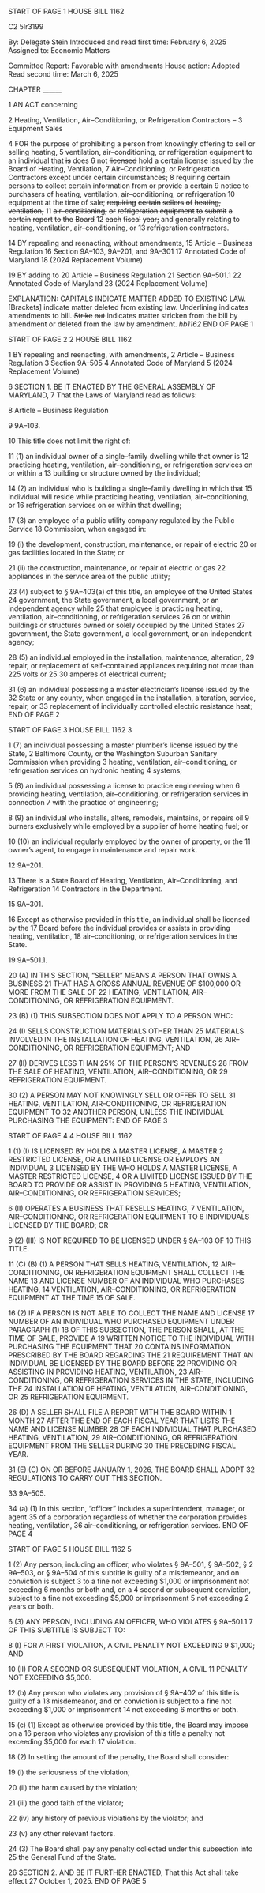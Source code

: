 START OF PAGE 1
HOUSE BILL 1162

C2 5lr3199

By: Delegate Stein
Introduced and read first time: February 6, 2025
Assigned to: Economic Matters

Committee Report: Favorable with amendments
House action: Adopted
Read second time: March 6, 2025

CHAPTER ______

1 AN ACT concerning

2 Heating, Ventilation, Air–Conditioning, or Refrigeration Contractors –
3 Equipment Sales

4 FOR the purpose of prohibiting a person from knowingly offering to sell or selling heating,
5 ventilation, air–conditioning, or refrigeration equipment to an individual that ~~is~~ does
6 not ~~licensed~~ hold a certain license issued by the Board of Heating, Ventilation,
7 Air–Conditioning, or Refrigeration Contractors except under certain circumstances;
8 requiring certain persons to ~~collect~~ ~~certain~~ ~~information~~ ~~from~~ ~~or~~ provide a certain
9 notice to purchasers of heating, ventilation, air–conditioning, or refrigeration
10 equipment at the time of sale; ~~requiring~~ ~~certain~~ ~~sellers~~ ~~of~~ ~~heating,~~ ~~ventilation,~~
11 ~~air–conditioning,~~ ~~or~~ ~~refrigeration~~ ~~equipment~~ ~~to~~ ~~submit~~ ~~a~~ ~~certain~~ ~~report~~ ~~to~~ ~~the~~ ~~Board~~
12 ~~each~~ ~~fiscal~~ ~~year;~~ and generally relating to heating, ventilation, air–conditioning, or
13 refrigeration contractors.

14 BY repealing and reenacting, without amendments,
15 Article – Business Regulation
16 Section 9A–103, 9A–201, and 9A–301
17 Annotated Code of Maryland
18 (2024 Replacement Volume)

19 BY adding to
20 Article – Business Regulation
21 Section 9A–501.1
22 Annotated Code of Maryland
23 (2024 Replacement Volume)

EXPLANATION: CAPITALS INDICATE MATTER ADDED TO EXISTING LAW.
[Brackets] indicate matter deleted from existing law.
Underlining indicates amendments to bill.
~~Strike~~ ~~out~~ indicates matter stricken from the bill by amendment or deleted from the law by
amendment. *hb1162*
END OF PAGE 1

START OF PAGE 2
2 HOUSE BILL 1162

1 BY repealing and reenacting, with amendments,
2 Article – Business Regulation
3 Section 9A–505
4 Annotated Code of Maryland
5 (2024 Replacement Volume)

6 SECTION 1. BE IT ENACTED BY THE GENERAL ASSEMBLY OF MARYLAND,
7 That the Laws of Maryland read as follows:

8 Article – Business Regulation

9 9A–103.

10 This title does not limit the right of:

11 (1) an individual owner of a single–family dwelling while that owner is
12 practicing heating, ventilation, air–conditioning, or refrigeration services on or within a
13 building or structure owned by the individual;

14 (2) an individual who is building a single–family dwelling in which that
15 individual will reside while practicing heating, ventilation, air–conditioning, or
16 refrigeration services on or within that dwelling;

17 (3) an employee of a public utility company regulated by the Public Service
18 Commission, when engaged in:

19 (i) the development, construction, maintenance, or repair of electric
20 or gas facilities located in the State; or

21 (ii) the construction, maintenance, or repair of electric or gas
22 appliances in the service area of the public utility;

23 (4) subject to § 9A–403(a) of this title, an employee of the United States
24 government, the State government, a local government, or an independent agency while
25 that employee is practicing heating, ventilation, air–conditioning, or refrigeration services
26 on or within buildings or structures owned or solely occupied by the United States
27 government, the State government, a local government, or an independent agency;

28 (5) an individual employed in the installation, maintenance, alteration,
29 repair, or replacement of self–contained appliances requiring not more than 225 volts or 25
30 amperes of electrical current;

31 (6) an individual possessing a master electrician’s license issued by the
32 State or any county, when engaged in the installation, alteration, service, repair, or
33 replacement of individually controlled electric resistance heat;
END OF PAGE 2

START OF PAGE 3
HOUSE BILL 1162 3

1 (7) an individual possessing a master plumber’s license issued by the State,
2 Baltimore County, or the Washington Suburban Sanitary Commission when providing
3 heating, ventilation, air–conditioning, or refrigeration services on hydronic heating
4 systems;

5 (8) an individual possessing a license to practice engineering when
6 providing heating, ventilation, air–conditioning, or refrigeration services in connection
7 with the practice of engineering;

8 (9) an individual who installs, alters, remodels, maintains, or repairs oil
9 burners exclusively while employed by a supplier of home heating fuel; or

10 (10) an individual regularly employed by the owner of property, or the
11 owner’s agent, to engage in maintenance and repair work.

12 9A–201.

13 There is a State Board of Heating, Ventilation, Air–Conditioning, and Refrigeration
14 Contractors in the Department.

15 9A–301.

16 Except as otherwise provided in this title, an individual shall be licensed by the
17 Board before the individual provides or assists in providing heating, ventilation,
18 air–conditioning, or refrigeration services in the State.

19 9A–501.1.

20 (A) IN THIS SECTION, “SELLER” MEANS A PERSON THAT OWNS A BUSINESS
21 THAT HAS A GROSS ANNUAL REVENUE OF $100,000 OR MORE FROM THE SALE OF
22 HEATING, VENTILATION, AIR–CONDITIONING, OR REFRIGERATION EQUIPMENT.

23 (B) (1) THIS SUBSECTION DOES NOT APPLY TO A PERSON WHO:

24 (I) SELLS CONSTRUCTION MATERIALS OTHER THAN
25 MATERIALS INVOLVED IN THE INSTALLATION OF HEATING, VENTILATION,
26 AIR–CONDITIONING, OR REFRIGERATION EQUIPMENT; AND

27 (II) DERIVES LESS THAN 25% OF THE PERSON’S REVENUES
28 FROM THE SALE OF HEATING, VENTILATION, AIR–CONDITIONING, OR
29 REFRIGERATION EQUIPMENT.

30 (2) A PERSON MAY NOT KNOWINGLY SELL OR OFFER TO SELL
31 HEATING, VENTILATION, AIR–CONDITIONING, OR REFRIGERATION EQUIPMENT TO
32 ANOTHER PERSON, UNLESS THE INDIVIDUAL PURCHASING THE EQUIPMENT:
END OF PAGE 3

START OF PAGE 4
4 HOUSE BILL 1162

1 (1) (I) IS LICENSED BY HOLDS A MASTER LICENSE, A MASTER
2 RESTRICTED LICENSE, OR A LIMITED LICENSE OR EMPLOYS AN INDIVIDUAL
3 LICENSED BY THE WHO HOLDS A MASTER LICENSE, A MASTER RESTRICTED LICENSE,
4 OR A LIMITED LICENSE ISSUED BY THE BOARD TO PROVIDE OR ASSIST IN PROVIDING
5 HEATING, VENTILATION, AIR–CONDITIONING, OR REFRIGERATION SERVICES;

6 (II) OPERATES A BUSINESS THAT RESELLS HEATING,
7 VENTILATION, AIR–CONDITIONING, OR REFRIGERATION EQUIPMENT TO
8 INDIVIDUALS LICENSED BY THE BOARD; OR

9 (2) (III) IS NOT REQUIRED TO BE LICENSED UNDER § 9A–103 OF
10 THIS TITLE.

11 (C) (B) (1) A PERSON THAT SELLS HEATING, VENTILATION,
12 AIR–CONDITIONING, OR REFRIGERATION EQUIPMENT SHALL COLLECT THE NAME
13 AND LICENSE NUMBER OF AN INDIVIDUAL WHO PURCHASES HEATING,
14 VENTILATION, AIR–CONDITIONING, OR REFRIGERATION EQUIPMENT AT THE TIME
15 OF SALE.

16 (2) IF A PERSON IS NOT ABLE TO COLLECT THE NAME AND LICENSE
17 NUMBER OF AN INDIVIDUAL WHO PURCHASED EQUIPMENT UNDER PARAGRAPH (1)
18 OF THIS SUBSECTION, THE PERSON SHALL, AT THE TIME OF SALE, PROVIDE A
19 WRITTEN NOTICE TO THE INDIVIDUAL WITH PURCHASING THE EQUIPMENT THAT
20 CONTAINS INFORMATION PRESCRIBED BY THE BOARD REGARDING THE
21 REQUIREMENT THAT AN INDIVIDUAL BE LICENSED BY THE BOARD BEFORE
22 PROVIDING OR ASSISTING IN PROVIDING HEATING, VENTILATION,
23 AIR–CONDITIONING, OR REFRIGERATION SERVICES IN THE STATE, INCLUDING THE
24 INSTALLATION OF HEATING, VENTILATION, AIR–CONDITIONING, OR
25 REFRIGERATION EQUIPMENT.

26 (D) A SELLER SHALL FILE A REPORT WITH THE BOARD WITHIN 1 MONTH
27 AFTER THE END OF EACH FISCAL YEAR THAT LISTS THE NAME AND LICENSE NUMBER
28 OF EACH INDIVIDUAL THAT PURCHASED HEATING, VENTILATION,
29 AIR–CONDITIONING, OR REFRIGERATION EQUIPMENT FROM THE SELLER DURING
30 THE PRECEDING FISCAL YEAR.

31 (E) (C) ON OR BEFORE JANUARY 1, 2026, THE BOARD SHALL ADOPT
32 REGULATIONS TO CARRY OUT THIS SECTION.

33 9A–505.

34 (a) (1) In this section, “officer” includes a superintendent, manager, or agent
35 of a corporation regardless of whether the corporation provides heating, ventilation,
36 air–conditioning, or refrigeration services.
END OF PAGE 4

START OF PAGE 5
HOUSE BILL 1162 5

1 (2) Any person, including an officer, who violates § 9A–501, § 9A–502, §
2 9A–503, or § 9A–504 of this subtitle is guilty of a misdemeanor, and on conviction is subject
3 to a fine not exceeding $1,000 or imprisonment not exceeding 6 months or both and, on a
4 second or subsequent conviction, subject to a fine not exceeding $5,000 or imprisonment
5 not exceeding 2 years or both.

6 (3) ANY PERSON, INCLUDING AN OFFICER, WHO VIOLATES § 9A–501.1
7 OF THIS SUBTITLE IS SUBJECT TO:

8 (I) FOR A FIRST VIOLATION, A CIVIL PENALTY NOT EXCEEDING
9 $1,000; AND

10 (II) FOR A SECOND OR SUBSEQUENT VIOLATION, A CIVIL
11 PENALTY NOT EXCEEDING $5,000.

12 (b) Any person who violates any provision of § 9A–402 of this title is guilty of a
13 misdemeanor, and on conviction is subject to a fine not exceeding $1,000 or imprisonment
14 not exceeding 6 months or both.

15 (c) (1) Except as otherwise provided by this title, the Board may impose on a
16 person who violates any provision of this title a penalty not exceeding $5,000 for each
17 violation.

18 (2) In setting the amount of the penalty, the Board shall consider:

19 (i) the seriousness of the violation;

20 (ii) the harm caused by the violation;

21 (iii) the good faith of the violator;

22 (iv) any history of previous violations by the violator; and

23 (v) any other relevant factors.

24 (3) The Board shall pay any penalty collected under this subsection into
25 the General Fund of the State.

26 SECTION 2. AND BE IT FURTHER ENACTED, That this Act shall take effect
27 October 1, 2025.
END OF PAGE 5